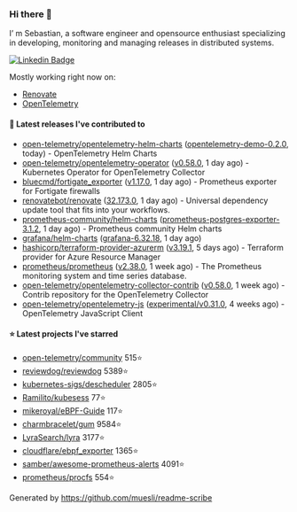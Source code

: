 ### Hi there 👋

I’ m Sebastian, a software engineer and opensource enthusiast specializing in developing, monitoring and managing releases in distributed systems.

[![Linkedin Badge](https://img.shields.io/badge/-LinkedIn-blue?style=flat&logo=Linkedin&logoColor=white&link=https://www.linkedin.com/in/sebastian-poxhofer/)](https://www.linkedin.com/in/sebastian-poxhofer/)

Mostly working right now on:
- [Renovate](https://github.com/renovatebot/renovate)
- [OpenTelemetry](https://github.com/open-telemetry)



#### 🚀 Latest releases I've contributed to

- [open-telemetry/opentelemetry-helm-charts](https://github.com/open-telemetry/opentelemetry-helm-charts) ([opentelemetry-demo-0.2.0](https://github.com/open-telemetry/opentelemetry-helm-charts/releases/tag/opentelemetry-demo-0.2.0), today) - OpenTelemetry Helm Charts
- [open-telemetry/opentelemetry-operator](https://github.com/open-telemetry/opentelemetry-operator) ([v0.58.0](https://github.com/open-telemetry/opentelemetry-operator/releases/tag/v0.58.0), 1 day ago) - Kubernetes Operator for OpenTelemetry Collector
- [bluecmd/fortigate_exporter](https://github.com/bluecmd/fortigate_exporter) ([v1.17.0](https://github.com/bluecmd/fortigate_exporter/releases/tag/v1.17.0), 1 day ago) - Prometheus exporter for Fortigate firewalls
- [renovatebot/renovate](https://github.com/renovatebot/renovate) ([32.173.0](https://github.com/renovatebot/renovate/releases/tag/32.173.0), 1 day ago) - Universal dependency update tool that fits into your workflows.
- [prometheus-community/helm-charts](https://github.com/prometheus-community/helm-charts) ([prometheus-postgres-exporter-3.1.2](https://github.com/prometheus-community/helm-charts/releases/tag/prometheus-postgres-exporter-3.1.2), 1 day ago) - Prometheus community Helm charts
- [grafana/helm-charts](https://github.com/grafana/helm-charts) ([grafana-6.32.18](https://github.com/grafana/helm-charts/releases/tag/grafana-6.32.18), 1 day ago)
- [hashicorp/terraform-provider-azurerm](https://github.com/hashicorp/terraform-provider-azurerm) ([v3.19.1](https://github.com/hashicorp/terraform-provider-azurerm/releases/tag/v3.19.1), 5 days ago) - Terraform provider for Azure Resource Manager
- [prometheus/prometheus](https://github.com/prometheus/prometheus) ([v2.38.0](https://github.com/prometheus/prometheus/releases/tag/v2.38.0), 1 week ago) - The Prometheus monitoring system and time series database.
- [open-telemetry/opentelemetry-collector-contrib](https://github.com/open-telemetry/opentelemetry-collector-contrib) ([v0.58.0](https://github.com/open-telemetry/opentelemetry-collector-contrib/releases/tag/v0.58.0), 1 week ago) - Contrib repository for the OpenTelemetry Collector
- [open-telemetry/opentelemetry-js](https://github.com/open-telemetry/opentelemetry-js) ([experimental/v0.31.0](https://github.com/open-telemetry/opentelemetry-js/releases/tag/experimental%2Fv0.31.0), 4 weeks ago) - OpenTelemetry JavaScript Client

#### ⭐ Latest projects I've starred

- [open-telemetry/community](https://github.com/open-telemetry/community) 515⭐
- [reviewdog/reviewdog](https://github.com/reviewdog/reviewdog) 5389⭐
- [kubernetes-sigs/descheduler](https://github.com/kubernetes-sigs/descheduler) 2805⭐
- [Ramilito/kubesess](https://github.com/Ramilito/kubesess) 77⭐
- [mikeroyal/eBPF-Guide](https://github.com/mikeroyal/eBPF-Guide) 117⭐
- [charmbracelet/gum](https://github.com/charmbracelet/gum) 9584⭐
- [LyraSearch/lyra](https://github.com/LyraSearch/lyra) 3177⭐
- [cloudflare/ebpf_exporter](https://github.com/cloudflare/ebpf_exporter) 1365⭐
- [samber/awesome-prometheus-alerts](https://github.com/samber/awesome-prometheus-alerts) 4091⭐
- [prometheus/procfs](https://github.com/prometheus/procfs) 554⭐



Generated by https://github.com/muesli/readme-scribe
